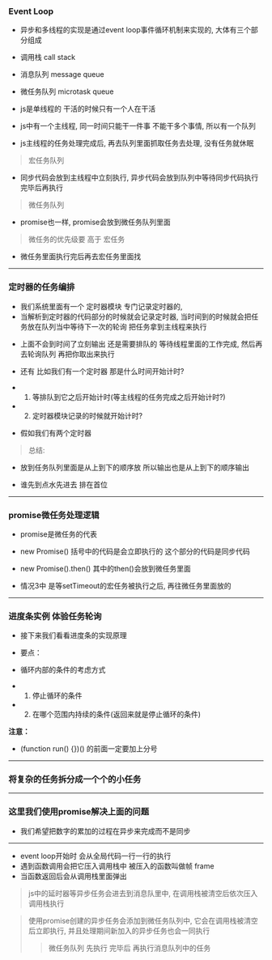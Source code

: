 ### Event Loop
- 异步和多线程的实现是通过event loop事件循环机制来实现的, 大体有三个部分组成
- 调用栈
        call stack

- 消息队列
        message queue

- 微任务队列
        microtask queue

- js是单线程的 干活的时候只有一个人在干活
- js中有一个主线程, 同一时间只能干一件事 不能干多个事情, 所以有一个队列
- js主线程的任务处理完成后, 再去队列里面抓取任务去处理, 没有任务就休眠


> 宏任务队列
- 同步代码会放到主线程中立刻执行, 异步代码会放到队列中等待同步代码执行完毕后再执行
<!-- 
    setTimeout(function() {
        console.log(1)
    }, 0)

    console.log(2)

    顺序 2 1
 -->


> 微任务队列
- promise也一样, promise会放到微任务队列里面
<!-- 
    setTimeout(function() {
        console.log(1)
    }, 0)

    // value形参value是undefined
    Promise.resolve().then(value => {
        console.log(2)
    })

    console.log(3)

    顺序 3 2 1
 -->


> 微任务的优先级要 高于 宏任务
- 微任务里面执行完后再去宏任务里面找

------------------------

### 定时器的任务编排
- 我们系统里面有一个 定时器模块 专门记录定时器的, 
- 当解析到定时器的代码部分的时候就会记录定时器, 当时间到的时候就会把任务放在队列当中等待下一次的轮询 把任务拿到主线程来执行
<!-- 
    延迟时间位置即使是写0 其实也会4毫秒后执行
    setTimeout(function() {
        console.log(1)
    }, 4)       

    console.log(3)
 -->

- 上面不会到时间了立刻输出 还是需要排队的 等待线程里面的工作完成, 然后再去轮询队列 再把你取出来执行

- 还有 比如我们有一个定时器 那是什么时间开始计时?
- 1. 等排队到它之后开始计时(等主线程的任务完成之后开始计时?)
- 2. 定时器模块记录的时候就开始计时?
<!-- 
    当系统解析到定时器代码的时候 已经放入定时器模块里了 它已经开始计时了 到时间后定时器模块会把任务放到任务队列里面 
    等主线程空了之后 直接拿过来直接执行
 -->

- 假如我们有两个定时器
<!-- 
    情况1 都是2秒

    setTimeout(function() {
        console.log(1)
    }, 2000) 


    setTimeout(function() {
        console.log(2)
    }, 2000) 

    定时器模块等定时器到时间后把它们放到任务队列里面, 主线程里面没有任务里就从任务队列中取出任务执行

    +---------+     队列前面
    +   定1   +
    +---------+
    +---------+
    +   定2   +
    +---------+     队列后面

    执行顺序 1 2




    情况2 时间不同
    setTimeout(function() {
        console.log(1)
    }, 2000) 


    setTimeout(function() {
        console.log(2)
    }, 1000) 

    意味着2会被先放到任务队列里面 1会被放到2的下面

    +---------+     队列前面
    +   定2   +
    +---------+
    +---------+
    +   定1   +
    +---------+     队列后面

    因为2的时间是1秒会先放入上面 2秒的1放到下面
 -->

> 总结:
- 放到任务队列里面是从上到下的顺序放 所以输出也是从上到下的顺序输出

- 谁先到点水先进去 排在首位

------------------------

### promise微任务处理逻辑
- promise是微任务的代表
<!-- 
    setTimeout(function() {
        console.log('定时器')
    }, 0)

    new Promise(resolve => {
        console.log('promise')
        resolve()
    })

    console.log('console')


    执行顺序  promise   console   定时器



    情况2
    - 我们给promise的后面加上一个then

    setTimeout(function () {
        console.log('定时器')
    }, 0)

    new Promise(resolve => {
        console.log('promise')
        resolve()
    }).then(() => {
        console.log('then')
    })

    console.log('console')

    执行顺序  promise   console   then   定时器



    情况3 
    - 我们再在定时器里面加上 new Promise
    setTimeout(function () {
        congsole.log('定时器')                      它
        new Promise(resolve => {                        是一起执行的
            console.log('setTimeout promise')       它
            resolve()
        }).then(() => {
            console.log('setTimeout then')
        })
    }, 0)

    new Promise(resolve => {
        console.log('promise')
        resolve()
    }).then(() => {
        console.log('then')
    })

    console.log('console')

    执行顺序  promise console then setTimeout promise setTimeout then
 -->

- new Promise() 括号中的代码是会立即执行的 这个部分的代码是同步代码
- new Promise().then() 其中的then()会放到微任务里面

- 情况3中 是等setTimeout的宏任务被执行之后, 再往微任务里面放的

------------------------

### 进度条实例 体验任务轮询
<!-- 
    function handle() {
        let i=0;
        (function run() {
            setTimeout(run, 100)
        })()
    }
    handle()

    我们先来看看上面的代码
    我们调用 handle() 函数, handle函数里面有一个立即执行函数会生成一个定时器
    我们在定时器里面又调用了run函数 又生成定时器 周而复始

    定时器不会马上执行 而是通过定时器模块放入到 宏任务队列里面

    所以在任务队列里面就会不断的抛进去很多的定时器任务
    当我们主线程的代码执行完毕后这些任务就会依次的放入到主线程当中 依次执行

    上面我们定义了变量 i=0 它是立即执行的代码(同步) 执行的时候就会在内存中创建数据, i=0

    宏任务里面的任务最终都会被调入到主线程里面执行 所以主线程中内存中的数据是可以享用的到的
    也即使说每一个定时器里面也可以读到这个i的

    function handle() {
        let i=0;
        (function run() {
            setTimeout(function() {
                console.log(i)      // 0
                run();              // 换个结构还原下上面的例子
            }, 100)
        })()
    }
    handle()

    屏幕上会不断的打印 0000000000000
    因为我们无休止的创建定时器, 每个定时器都能不断的打印i 读到i

    因为队列里面的任务, 在主线程中执行, 数据是可以共享的(i在主线程中的内存里)

    接下来我们不能无休止的往宏任务队列里面添加任务
    来个条件
    function handle() {
        let i=0;                这个数据放在了函数体外 做为共享
        (function run() {
            if(++i<=100) {
                console.log(i)
                setTimeout(run, 100)
            }
        })()
    }
    handle()
 -->

- 接下来我们看看进度条的实现原理

- 要点：
- 循环内部的条件的考虑方式
- 1. 停止循环的条件
- 2. 在哪个范围内持续的条件(返回来就是停止循环的条件)

**注意：**
- (function run() {})() 的前面一定要加上分号
<!-- 
    function handle() {
        let i=0;
        (function run() {
            hd.innerHTML = i;
            hd.style.width = i + '%'
            if(++i<=100) {
                console.log(i)
                setTimeout(run, 100)
            }
        })()
    }
    handle()

    1. 我们创建了一个handle函数 里面包裹了立即执行函数run 
    2. run函数里面创建了定时器 定时器中又会执行run函数, 这样就会不断的往宏任务队列中抛任务 该任务会在主线程中没有任务后调入到主线程中执行

    3. 在run函数外层 我们创建了 let i=0 因为是外层是自己执行 相当于在主线程的内容里面创建了一个变量, 因为宏任务之后也会调入主线程中执行 所以该数据是共享的

    4. 在run函数中不断的往div中输出数字 不断的改变长度, 同时我们还加上了终止的条件

    这就是进度条的原理 

    注意一点 ++i 得让1自增 要不就没有变化
 -->

------------------------

### 将复杂的任务拆分成一个个的小任务
<!-- 
    let num = 98765
    let count = 0
    function hd() {
        for(let i=0; i<num; i++) {
            count += num--
        }
        console.log(count)
    }
    hd()
    console.log('laoshi')

    打印结果 数字   laoshi

    上面的代码中 我们定义了一个num 让它在hd函数中不断的相加直到num为0
    当上面的数字太大的时候, console的语句就得等hd执行完毕 才能得到执行

    假如我们想让console语句先执行 至于相加的操作你以后再执行 不要影响console的输出那么应该怎么做?
 -->

<!-- 
    let num = 98765
    let count = 0

    // 我将要计算量大的整个逻辑放在一个函数里面 然后在合适的条件的位置 将这个函数放到setTimeout里面去执行
    function hd() {
        for(let i=0; i<num; i++) {
            if(num <= 0) break
            count += num--
        }
        if(num > 0) {
            setTimeout(hd)
        } else {
            console.log(count)
        }
    }
    hd()
    console.log('laoshi')

    hd函数是用来做累加操作的 我们在hd函数里面执行定时器 在定时器里面再次执行hd
    整个的过程又是在不断的往宏任务队列里面抛任务 这样就把主线程让出来了 会先打印老师

    总结:
    同步执行的时候 上面的代码如果计算量太大 那么就会阻塞下面代码的执行 所以这时候我们就可以将计算量大的部分拿到宏任务队列里面去执行 把主线程让出来
-->

------------------------

### 这里我们使用promise解决上面的问题
- 我们希望把数字的累加的过程在异步来完成而不是同步





------------------------

- event loop开始时 会从全局代码一行一行的执行
- 遇到函数调用会把它压入调用栈中 被压入的函数叫做帧 frame
- 当函数返回后会从调用栈里面弹出
<!-- 
    比如这段代码

    function func1() {
        console.log(1);
    }

    function func2() {
        console.log(2);
        func1();
        console.log(3);
    }

    func2();

    这段代码在执行时, 
    7.                  然后func2执行完毕                               弹出整个调用栈被清空 
    6. console.log(3)   最后console.log(3)压入调用栈中                  打印出3   然后弹出调用栈
    5.                  然后func1执行完毕                               弹出调用栈
    4. console.log(1)   去执行func1中代码, console.log(1)被压入栈       打印出2   然后弹出调用栈
    3. func1()          然后依次执行到func1() 把它压入调用栈中
    2. console.log(2)   遇到console.log(2) 把它再压入调用栈中           打印出2   然后弹出调用栈
    1. func2            会先把func2压入调用栈中 执行它里面的代码
 -->

> js中的延时器等异步任务会进去到消息队里中, 在调用栈被清空后依次压入调用栈执行
<!-- 
    function func1() {
        console.log(1);
    }

    function func2() {
        setTimeout(function(){
            console.log(2);
        },1000)

        func1();
        console.log(3);
    }

    func2();

    这段代码在执行时,

    2. setTimeout(function(){       然后把setTimeout整体压入调用栈                  console.log(2)会被压入 --- > 消息队列中
            console.log(2);
        },1000)
    1. func2();                     会先把func2压入调用栈中 执行它里面的代码


    >>> 消息队列会在调用栈被清空的时候再执行 这也是setTimeout的延迟参数只是最小的延迟时间

    >> 当调用栈的任务队列清空后, 消息队列的任务会被压入调用栈中 最后打印出2

    // 最后结果 1 3 2
 -->

> 使用promise创建的异步任务会添加到微任务队列中, 它会在调用栈被清空后立即执行, 并且处理期间新加入的异步任务也会一同执行
>> 微任务队列 先执行 完毕后 再执行消息队列中的任务
<!-- 
    例如下面代码

    let p = new Promise(resolve => {
        console.log(4)
        resolve(5)
    })

    function fun1() {
        console.log(1);
    }

    function func2() {
        setTimeout(function(){
            console.log(2);
        },1000)

        func1();
        console.log(3);
        p.then(resolve => {
            console.log(resolved)
        }
        .then(()=> {
            console.log(6);
        })
        )

    func2();

    4.                      内部代码执行完毕后, 弹出栈
    3. resolve(5)           压入调用栈然后被执行, 然后弹出栈
    2. console.log(4);      压入调用栈然后被执行, 然后弹出栈
    1. new Promise          这个构造函数首先被压入调用栈中
 -->